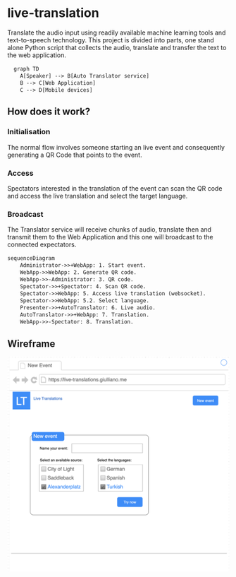 # live-translation
Translate the audio input using readily available machine learning tools and text-to-speech technology. 
This project is divided into parts, one stand alone Python script that collects the audio, translate and transfer the text to the web application.


```mermaid
  graph TD 
    A[Speaker] --> B[Auto Translator service] 
    B --> C[Web Application] 
    C --> D[Mobile devices]
```

## How does it work?

### Initialisation
The normal flow involves someone starting an live event and consequently generating a QR Code that points to the event.

### Access
Spectators interested in the translation of the event can scan the QR code and access the live translation and select the target language.

### Broadcast
The Translator service will receive chunks of audio, translate then and transmit them to the Web Application and this one will broadcast to the connected expectators.

```mermaid
sequenceDiagram
    Administrator->>+WebApp: 1. Start event.
    WebApp->>WebApp: 2. Generate QR code.
    WebApp->>-Administrator: 3. QR code.
    Spectator->>+Spectator: 4. Scan QR code.
    Spectator->>WebApp: 5. Access live translation (websocket).
    Spectator->>WebApp: 5.2. Select language.
    Presenter->>+AutoTranslator: 6. Live audio.
    AutoTranslator->>+WebApp: 7. Translation.
    WebApp->>-Spectator: 8. Translation.
```

## Wireframe
![new event](documentation/new-event.png)
